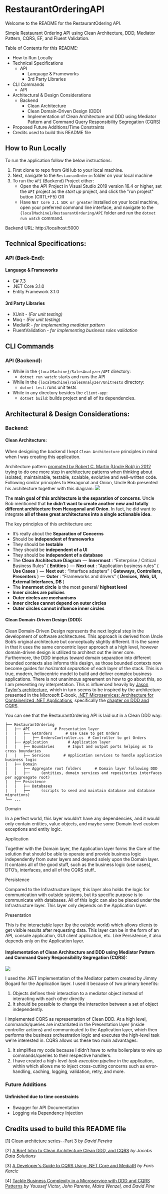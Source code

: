 # RestaurantOrderingAPI
Welcome to the README for the RestaurantOdering API.

Simple Restaurant Ordering API using Clean Architecture, DDD, Mediator Pattern, CQRS, EF, and Fluent Validation.

Table of Contents for this README:

 - How to Run Locally
 - Technical Specifications
	 - API 
		 - Language & Frameworks
		 - 3rd Party Libraries
 - CLI Commands
	 - API 
 - Architectural & Design Considerations
	 - Backend
		 - Clean Architecture
		 - Clean Domain-Driven Design (DDD)
		 - Implementation of Clean Architecture and DDD using Mediator Pattern and Command Query Responsibility Segregation (CQRS)
 - Proposed Future Additions/Time Constraints
 - Credits used to build this README file

## How to Run Locally
To run the application follow the below instructions:

 1. First clone to repo from GitHub to your local machine. 
 2. Next, navigate to the `RestauranOrderin` folder on your local machine
 3. To run the `API` (Backend) Project either:
	 - Open the API Project in Visual Studio 2019 version 16.4 or higher,  set the `API` project as the *start up* project, and click the "run project" button (CRTL+F5)  OR
	 - Have `NET Core 3.1 SDK or greater`  installed on your local machine, open your preferred command line interface, and navigate to the `{localMachine}/RestaurantOrdering/API` folder and run the `dotnet run watch` command.

Backend URL: http://localhost:5000


## Technical Specifications:
### API (Back-End):
#### Language & Frameworks
 - C# 7.3
 - .NET Core 3.1.0
 - Entity Framework 3.1.0
 #### 3rd Party Libraries
 - XUnit -  *(For unit testing)*
 - Moq - *(For unit testing)*
 - MediatR - *for implementing mediater pattern*
 - FluentValidation - *for implementing business rules validation*
 ## CLI Commands
 ### API (Backend):
 

 - While in the `{localMachine}/SalesAnalyzer/API` directory:
	 - `dotnet run watch`: starts and runs  the API
 - While in the `{localMachine}/SalesAnalyzer/UnitTests` directory:
	 - `dotnet test`: runs unit tests
 - While in any directory besides the `client-app`:
	 - `dotnet build`: builds project and all of its dependencies.

## Architectural & Design Considerations:
### Backend:
#### Clean Architecture: 
When designing the backend I kept `Clean Architecture` principles in mind when I was creating this application. 

Architecture pattern [promoted by Robert C. Martin (Uncle Bob) in 2012](https://blog.cleancoder.com/uncle-bob/2012/08/13/the-clean-architecture.html) trying to do one more step in architecture patterns when thinking about isolated, maintainable, testable, scalable, evolutive and well-written code. Following similar principles to Hexagonal and Onion, Uncle Bob presented his architecture together with this diagram:
![](https://res.cloudinary.com/practicaldev/image/fetch/s--GaptGMnZ--/c_limit%2Cf_auto%2Cfl_progressive%2Cq_auto%2Cw_880/https://cdn-images-1.medium.com/max/772/0%2A4SYfkCc1p5Z62psJ.jpg)

The  **main goal of this architecture is the separation of concerns**. Uncle Bob mentioned that  **he didn’t want to create another new and totally different architecture from Hexagonal and Onion**. In fact, he did want to integrate  **all of these great architectures into a single actionable idea**.

The key principles of this architecture are:

-   It’s really about the  **Separation of Concerns**
-   Should be  **independent of frameworks**
-   They should be  **testable**
-   They should be  **independent of a UI**
-   They should be  **independent of a database**
-   The  **Clean Architecture Diagram**   —   **Innermost**  : “Enterprise / Critical Business Rules” (  **Entities**  )  —   **Next out**  : “Application business rules” (  **Use Cases**  )  —   **Next out**  : “Interface adapters” (  **Gateways, Controllers, Presenters**  )  —   **Outer**  : “Frameworks and drivers” (  **Devices, Web, UI, External Interfaces, DB**  )
-   The  **innermost circle**  is the most general/  **highest level**
-   **Inner circles are policies**
-   **Outer circles are mechanisms**
-   **Inner circles cannot depend on outer circles**
-   **Outer circles cannot influence inner circles**

#### Clean Domain-Driven Design (DDD):
Clean Domain-Driven Design represents the next logical step in the development of software architectures. This approach is derived from Uncle Bob’s original architecture but conceptually slightly different. It is the same in that it uses the same concentric layer approach at a high level, however domain-driven design is utilized to architect out the inner core. Furthermore, the DDD impetus toward domain separation into different bounded contexts also informs this design, as those bounded contexts now become guides for _horizontal separation_ of each layer of the stack. This is a true, modern, heliocentric model to build and deliver complex business applications. There is not unanimous agreement on how to go about this, so I am presenting my interpretation. This is influenced heavily by [Jason Taylor’s architecture](https://www.youtube.com/watch?v=_lwCVE_XgqI&feature=youtu.be), which in turn seems to be inspired by the architecture presented in the Microsoft E-book, [.NET Microservices: Architecture for Containerized .NET Applications](https://docs.microsoft.com/en-us/dotnet/architecture/microservices/), specifically the [chapter on DDD and CQRS](https://docs.microsoft.com/en-us/dotnet/architecture/microservices/microservice-ddd-cqrs-patterns/).

You can see that the RestaurantOrdering API is laid out in a Clean DDD way:

    ├── RestaurantOrdering
    │   ├── API           # Presentation layer
    |   |   ├── GetOrders      # Use Case to get Orders 
    |   |   |   ├── OrdersController.cs  # Controller to get Orders
    │   ├── Application         # Application layer
    |   |   ├── Boundaries      # Input and output ports helping us to cross boundaries
    |   |   ├── Services      # Application services to handle application business logic
    │   ├── Domain
    |   |   ├── Aggregate root folders      # Domain layer following DDD
    |   |   ├──     (entities, domain services and repositories interfaces per aggreagate root)
    |   ├── Pesistence
    |   |   ├── Databases
    |   |   ├──     (scripts to seed and maintain database and database migrations)      
    └── ...
    
Domain

In a perfect world, this layer wouldn’t have any dependencies, and it would only contain entities, value objects, and maybe some Domain level custom exceptions and entity logic. 

Application

Together with the Domain layer, the Application layer forms the Core of the solution that should be able to operate and provide business logic independently from outer layers and depend solely upon the Domain layer. It contains all of the good stuff, such as the business logic (use cases), DTO’s, interfaces, and all of the CQRS stuff..

Persistence

Compared to the Infrastructure layer, this layer also holds the logic for communication with outside systems, but its specific purpose is to communicate with databases. All of this logic can also be placed under the Infrastructure layer. This layer only depends on the Application layer.

Presentation

This is the interactable layer (by the outside world) which allows clients to get visible results after requesting data. This layer can be in the form of an API, console application, GUI client application, etc. Like Persistence, it also depends only on the Application layer.

#### Implementation of Clean Architecture and DDD using Mediator Pattern and Command Query Responsibility Segregation (CQRS):
![](https://res.cloudinary.com/practicaldev/image/fetch/s--zWl-d5Rw--/c_limit%2Cf_auto%2Cfl_progressive%2Cq_auto%2Cw_880/https://cdn-images-1.medium.com/max/1024/0%2AG5S6qta2TmZHDRcG.png)

I used the .NET implementation of the Mediator pattern created by Jimmy Bogard for the Application layer. I used it because of two primary benefits:

 1. Objects defines their interaction to a mediator object instead of interacting with each other directly
 2. It should be possible to change the interaction between a set of object independently.
 
I implemented CQRS as representation of Clean DDD. At a high level, commands/queries are instantiated in the Presentation layer (inside controller actions) and communicated to the Application layer, which then performs the business orchestration logic and executes the high-level task we're interested in. CQRS allows us these two main advantages:

 1. It simplifies my code because I didn’t have to write boilerplate
    to wire up commands/queries to their respective handlers.
 2. I have created a high-level  _task execution pipeline_  in the
    application, within which allows me to inject cross-cutting concerns such
    as error-handling, caching, logging, validation, retry, and more.


### Future Additions
#### Unfinished due to  time constraints

 - Swagger for API Documentation
 - Logging via Dependency Injection
 
## Credits used to build this README file

[1] [Clean architcture series--Part 3](https://dev.to/pereiren/clean-architecture-series-part-3-2795) *by  David Pereira* 

[2] [A Brief Intro to Clean Architecture Clean DDD, and CQRS](https://medium.com/software-alchemy/a-brief-intro-to-clean-architecture-clean-ddd-and-cqrs-23243c3f31b3)
*by Jacobs Data Solutions* 

[3] [A Developer's Guide to CQRS Using .NET Core and MediatR](https://dzone.com/articles/a-developers-guide-to-cqrs-using-net-core-and-medi)
*by Faris Karcic* 

[4] [Tackle Business Complexity in a Microservice with DDD and CQRS Patterns](https://github.com/dotnet/docs/blob/master/docs/architecture/microservices/microservice-ddd-cqrs-patterns/index.md)
*by Youssef Victor, John Parente, Maira Wenzel, and David Pine*
